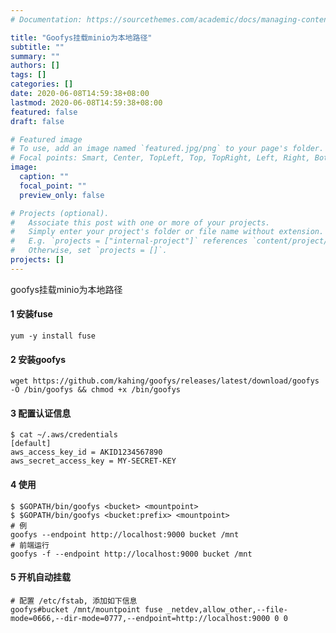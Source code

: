 ```yaml
---
# Documentation: https://sourcethemes.com/academic/docs/managing-content/

title: "Goofys挂载minio为本地路径"
subtitle: ""
summary: ""
authors: []
tags: []
categories: []
date: 2020-06-08T14:59:38+08:00
lastmod: 2020-06-08T14:59:38+08:00
featured: false
draft: false

# Featured image
# To use, add an image named `featured.jpg/png` to your page's folder.
# Focal points: Smart, Center, TopLeft, Top, TopRight, Left, Right, BottomLeft, Bottom, BottomRight.
image:
  caption: ""
  focal_point: ""
  preview_only: false

# Projects (optional).
#   Associate this post with one or more of your projects.
#   Simply enter your project's folder or file name without extension.
#   E.g. `projects = ["internal-project"]` references `content/project/deep-learning/index.md`.
#   Otherwise, set `projects = []`.
projects: []
---
```


goofys挂载minio为本地路径

#### 1 安装fuse

```
yum -y install fuse
```

#### 2 安装goofys

```
wget https://github.com/kahing/goofys/releases/latest/download/goofys -O /bin/goofys && chmod +x /bin/goofys
```

#### 3 配置认证信息

```
$ cat ~/.aws/credentials
[default]
aws_access_key_id = AKID1234567890
aws_secret_access_key = MY-SECRET-KEY
```

#### 4 使用

```
$ $GOPATH/bin/goofys <bucket> <mountpoint>
$ $GOPATH/bin/goofys <bucket:prefix> <mountpoint>
# 例
goofys --endpoint http://localhost:9000 bucket /mnt
# 前端运行
goofys -f --endpoint http://localhost:9000 bucket /mnt
```

#### 5 开机自动挂载

```
# 配置 /etc/fstab, 添加如下信息
goofys#bucket /mnt/mountpoint fuse _netdev,allow_other,--file-mode=0666,--dir-mode=0777,--endpoint=http://localhost:9000 0 0
```

